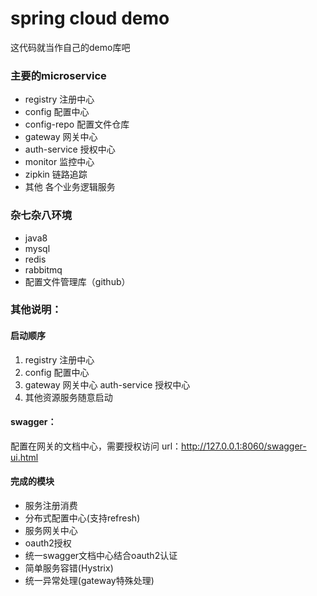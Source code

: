 # spring cloud demo

这代码就当作自己的demo库吧

### 主要的microservice
- registry 注册中心
- config 配置中心
- config-repo 配置文件仓库
- gateway 网关中心
- auth-service 授权中心
- monitor 监控中心
- zipkin 链路追踪
- 其他 各个业务逻辑服务

### 杂七杂八环境
- java8
- mysql
- redis
- rabbitmq
- 配置文件管理库（github）

### 其他说明：

#### 启动顺序
1. registry 注册中心
2. config 配置中心
3. gateway 网关中心  auth-service 授权中心
4. 其他资源服务随意启动

#### swagger： 
配置在网关的文档中心，需要授权访问
url：http://127.0.0.1:8060/swagger-ui.html


#### 完成的模块
- 服务注册消费
- 分布式配置中心(支持refresh)
- 服务网关中心
- oauth2授权
- 统一swagger文档中心结合oauth2认证
- 简单服务容错(Hystrix)
- 统一异常处理(gateway特殊处理)